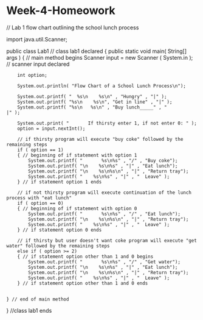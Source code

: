 # Week-4-Homeowork
// Lab 1 flow chart outlining the school lunch process

import java.util.Scanner;

public class Lab1  // class lab1 declared
{
	public static void main( String[] args )
	{ // main method begins
		Scanner input = new Scanner ( System.in ); // scanner input declared
		
		int option;
		
		System.out.println( "Flow Chart of a School Lunch Process\n");
		
		System.out.printf( "  %s\n    %s\n" , "Hungry" , "|" );
		System.out.printf( "%s\n    %s\n", "Get in line" , "|" );
		System.out.printf( "%s\n   %s\n" , "Buy lunch_____" , "           |" );
		
		System.out.print( "       If thirsty enter 1, if not enter 0: " );
		option = input.nextInt();
		
		// if thirsty program will execute "buy coke" followed by the remaining steps
		if ( option == 1)
		{ // beginning of if statement with option 1
			System.out.printf( "       %s\n%s" , "/" , "Buy coke");
			System.out.printf( "\n    %s\n%s" , "|" , "Eat lunch");
			System.out.printf( "\n    %s\n%s\n" , "|" , "Return tray");
			System.out.printf( "    %s\n%s" , "|" , "  Leave" );			
		} // if statement option 1 ends
			
		// if not thirsty program will execute continuation of the lunch process with "eat lunch"
		if ( option == 0)
		{ // beginning of if statement with option 0
			System.out.printf( "       %s\n%s" , "/" , "Eat lunch");
			System.out.printf( "\n    %s\n%s\n" , "|" , "Return tray");
			System.out.printf( "    %s\n%s" , "|" , "  Leave" );		
		} // if statement option 0 ends
		
		// if thirsty but user doesn't want coke program will execute "get water" followed by the remaining steps
		else if ( option >= 2)
		{ // if statement option other than 1 and 0 begins 
			System.out.printf( "       %s\n%s" , "/" , "Get water");
			System.out.printf( "\n    %s\n%s" , "|" , "Eat lunch");
			System.out.printf( "\n    %s\n%s\n" , "|" , "Return tray");
			System.out.printf( "    %s\n%s" , "|" , "  Leave" );
		} // if statement option other than 1 and 0 ends
		
		
	} // end of main method

} //class lab1 ends
